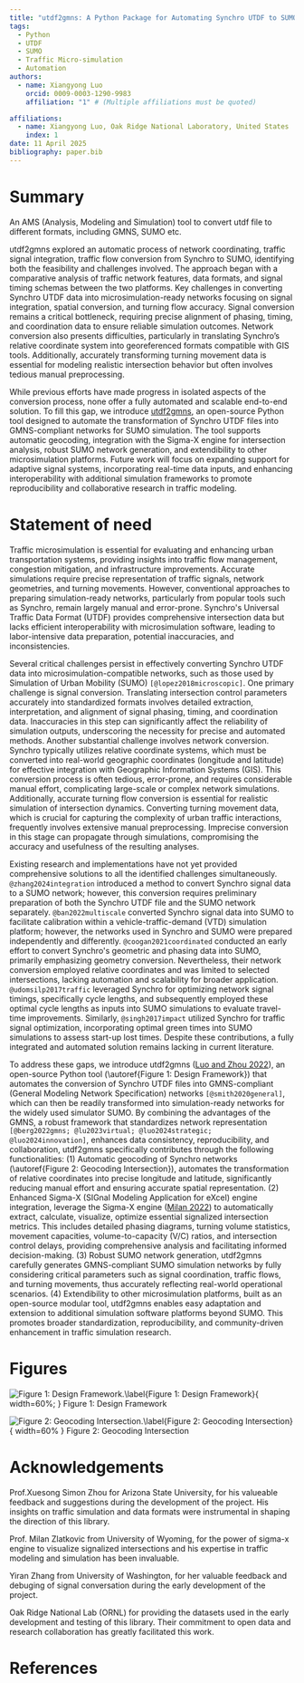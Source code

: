 ```yaml
---
title: "utdf2gmns: A Python Package for Automating Synchro UTDF to SUMO Simulation"
tags:
  - Python
  - UTDF
  - SUMO
  - Traffic Micro-simulation
  - Automation
authors:
  - name: Xiangyong Luo
    orcid: 0009-0003-1290-9983
    affiliation: "1" # (Multiple affiliations must be quoted)

affiliations:
  - name: Xiangyong Luo, Oak Ridge National Laboratory, United States
    index: 1
date: 11 April 2025
bibliography: paper.bib
---
```


# Summary

An AMS (Analysis, Modeling and Simulation) tool to convert utdf file to different formats, including GMNS, SUMO etc.

utdf2gmns explored an automatic process of network coordinating, traffic signal integration, traffic flow conversion from Synchro to SUMO, identifying both the feasibility and challenges involved. The approach began with a comparative analysis of traffic network features, data formats, and signal timing schemas between the two platforms. Key challenges in converting Synchro UTDF data into microsimulation-ready networks focusing on signal integration, spatial conversion, and turning flow accuracy. Signal conversion remains a critical bottleneck, requiring precise alignment of phasing, timing, and coordination data to ensure reliable simulation outcomes. Network conversion also presents difficulties, particularly in translating Synchro’s relative coordinate system into georeferenced formats compatible with GIS tools. Additionally, accurately transforming turning movement data is essential for modeling realistic intersection behavior but often involves tedious manual preprocessing.

While previous efforts have made progress in isolated aspects of the conversion process, none offer a fully automated and scalable end-to-end solution. To fill this gap, we introduce [utdf2gmns](https://pypi.org/project/utdf2gmns/), an open-source Python tool designed to automate the transformation of Synchro UTDF files into GMNS-compliant networks for SUMO simulation. The tool supports automatic geocoding, integration with the Sigma-X engine for intersection analysis, robust SUMO network generation, and extendibility to other microsimulation platforms. Future work will focus on expanding support for adaptive signal systems, incorporating real-time data inputs, and enhancing interoperability with additional simulation frameworks to promote reproducibility and collaborative research in traffic modeling.

# Statement of need

Traffic microsimulation is essential for evaluating and enhancing urban transportation systems, providing insights into traffic flow management, congestion mitigation, and infrastructure improvements. Accurate simulations require precise representation of traffic signals, network geometries, and turning movements. However, conventional approaches to preparing simulation-ready networks, particularly from popular tools such as Synchro, remain largely manual and error-prone. Synchro's Universal Traffic Data Format (UTDF) provides comprehensive intersection data but lacks efficient interoperability with microsimulation software, leading to labor-intensive data preparation, potential inaccuracies, and inconsistencies.

Several critical challenges persist in effectively converting Synchro UTDF data into microsimulation-compatible networks, such as those used by Simulation of Urban Mobility (SUMO) `[@lopez2018microscopic]`. One primary challenge is signal conversion. Translating intersection control parameters accurately into standardized formats involves detailed extraction, interpretation, and alignment of signal phasing, timing, and coordination data. Inaccuracies in this step can significantly affect the reliability of simulation outputs, underscoring the necessity for precise and automated methods. Another substantial challenge involves network conversion. Synchro typically utilizes relative coordinate systems, which must be converted into real-world geographic coordinates (longitude and latitude) for effective integration with Geographic Information Systems (GIS). This conversion process is often tedious, error-prone, and requires considerable manual effort, complicating large-scale or complex network simulations. Additionally, accurate turning flow conversion is essential for realistic simulation of intersection dynamics. Converting turning movement data, which is crucial for capturing the complexity of urban traffic interactions, frequently involves extensive manual preprocessing. Imprecise conversion in this stage can propagate through simulations, compromising the accuracy and usefulness of the resulting analyses.

Existing research and implementations have not yet provided comprehensive solutions to all the identified challenges simultaneously. `@zhang2024integration` introduced a method to convert Synchro signal data to a SUMO network; however, this conversion requires preliminary preparation of both the Synchro UTDF file and the SUMO network separately. `@ban2022multiscale` converted Synchro signal data into SUMO to facilitate calibration within a vehicle-traffic-demand (VTD) simulation platform; however, the networks used in Synchro and SUMO were prepared independently and differently. `@coogan2021coordinated` conducted an early effort to convert Synchro's geometric and phasing data into SUMO, primarily emphasizing geometry conversion. Nevertheless, their network conversion employed relative coordinates and was limited to selected intersections, lacking automation and scalability for broader application. `@udomsilp2017traffic` leveraged Synchro for optimizing network signal timings, specifically cycle lengths, and subsequently employed these optimal cycle lengths as inputs into SUMO simulations to evaluate travel-time improvements. Similarly, `@singh2017impact` utilized Synchro for traffic signal optimization, incorporating optimal green times into SUMO simulations to assess start-up lost times. Despite these contributions, a fully integrated and automated solution remains lacking in current literature.

To address these gaps, we introduce utdf2gmns ([Luo and Zhou 2022](https://github.com/xyluo25/utdf2gmns)), an open-source Python tool (\autoref{Figure 1: Design Framework}) that automates the conversion of Synchro UTDF files into GMNS-compliant (General Modeling Network Specification) networks `[@smith2020general]`, which can then be readily transformed into simulation-ready networks for the widely used simulator SUMO. By combining the advantages of the GMNS, a robust framework that standardizes network representation `[@berg2022gmns; @lu2023virtual; @luo2024strategic; @luo2024innovation]`, enhances data consistency, reproducibility, and collaboration, utdf2gmns specifically contributes through the following functionalities: (1) Automatic geocoding of Synchro networks (\autoref{Figure 2: Geocoding Intersection}), automates the transformation of relative coordinates into precise longitude and latitude, significantly reducing manual effort and ensuring accurate spatial representation. (2) Enhanced Sigma-X (SIGnal Modeling Application for eXcel) engine integration, leverage the Sigma-X engine ([Milan 2022](https://github.com/milan1981/Sigma-X)) to automatically extract, calculate, visualize, optimize essential signalized intersection metrics. This includes detailed phasing diagrams, turning volume statistics, movement capacities, volume-to-capacity (V/C) ratios, and intersection control delays, providing comprehensive analysis and facilitating informed decision-making. (3) Robust SUMO network generation, utdf2gmns carefully generates GMNS-compliant SUMO simulation networks by fully considering critical parameters such as signal coordination, traffic flows, and turning movements, thus accurately reflecting real-world operational scenarios. (4) Extendibility to other microsimulation platforms, built as an open-source modular tool, utdf2gmns enables easy adaptation and extension to additional simulation software platforms beyond SUMO. This promotes broader standardization, reproducibility, and community-driven enhancement in traffic simulation research.

# Figures

![Figure 1: Design Framework.\label{Figure 1: Design Framework}](docs/source/_static/framework.png){ width=60%; }
Figure 1: Design Framework

![Figure 2: Geocoding Intersection.\label{Figure 2: Geocoding Intersection}](docs/source/_static/geocoding_intersection.png){ width=60% }
Figure 2: Geocoding Intersection

# Acknowledgements

Prof.Xuesong Simon Zhou for Arizona State University, for his valueable feedback and suggestions during the development of the project. His insights on traffic simulation and data formats were instrumental in shaping the direction of this library.

Prof. Milan Zlatkovic from University of Wyoming, for the power of sigma-x engine to visualize signalized intersections and his expertise in traffic modeling and simulation has been invaluable.

Yiran Zhang from University of Washington, for her valuable feedback and debuging of signal conversation during the early development of the project.

Oak Ridge National Lab (ORNL) for providing the datasets used in the early development and testing of this library. Their commitment to open data and research collaboration has greatly facilitated this work.

# References
